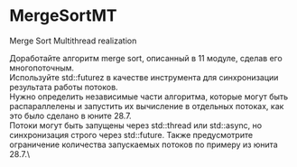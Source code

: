 # MergeSortMT
Merge Sort Multithread realization

Доработайте алгоритм merge sort, описанный в 11 модуле, сделав его многопоточным.\
Используйте std::futurez в качестве инструмента для синхронизации результата работы потоков.\
Нужно определить независимые части алгоритма, которые могут быть распараллелены и запустить их вычисление в отдельных потоках, как это было сделано в юните 28.7.\
Потоки могут быть запущены через std::thread или std::async, но синхронизация строго через std::future. Также предусмотрите ограничение количества запускаемых потоков по примеру из юнита 28.7.\
